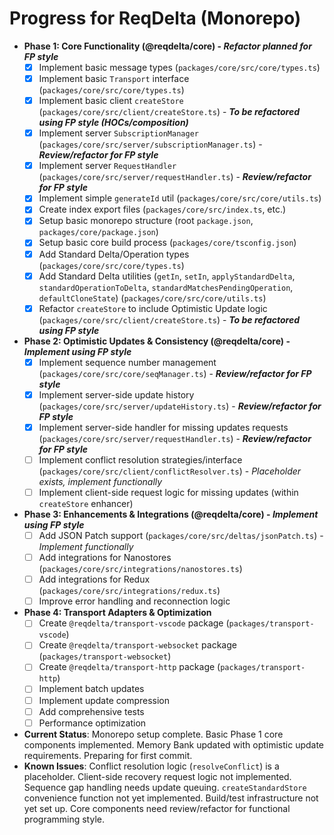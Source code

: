 # Progress for ReqDelta (Monorepo)

*   **Phase 1: Core Functionality (@reqdelta/core) - *Refactor planned for FP style***
    *   [X] Implement basic message types (`packages/core/src/core/types.ts`)
    *   [X] Implement basic `Transport` interface (`packages/core/src/core/types.ts`)
    *   [X] Implement basic client `createStore` (`packages/core/src/client/createStore.ts`) - ***To be refactored using FP style (HOCs/composition)***
    *   [X] Implement server `SubscriptionManager` (`packages/core/src/server/subscriptionManager.ts`) - ***Review/refactor for FP style***
    *   [X] Implement server `RequestHandler` (`packages/core/src/server/requestHandler.ts`) - ***Review/refactor for FP style***
    *   [X] Implement simple `generateId` util (`packages/core/src/core/utils.ts`)
    *   [X] Create index export files (`packages/core/src/index.ts`, etc.)
    *   [X] Setup basic monorepo structure (root `package.json`, `packages/core/package.json`)
    *   [X] Setup basic core build process (`packages/core/tsconfig.json`)
    *   [X] Add Standard Delta/Operation types (`packages/core/src/core/types.ts`)
    *   [X] Add Standard Delta utilities (`getIn`, `setIn`, `applyStandardDelta`, `standardOperationToDelta`, `standardMatchesPendingOperation`, `defaultCloneState`) (`packages/core/src/core/utils.ts`)
    *   [X] Refactor `createStore` to include Optimistic Update logic (`packages/core/src/client/createStore.ts`) - ***To be refactored using FP style***
*   **Phase 2: Optimistic Updates & Consistency (@reqdelta/core) - *Implement using FP style***
    *   [X] Implement sequence number management (`packages/core/src/core/seqManager.ts`) - ***Review/refactor for FP style***
    *   [X] Implement server-side update history (`packages/core/src/server/updateHistory.ts`) - ***Review/refactor for FP style***
    *   [X] Implement server-side handler for missing updates requests (`packages/core/src/server/requestHandler.ts`) - ***Review/refactor for FP style***
    *   [ ] Implement conflict resolution strategies/interface (`packages/core/src/client/conflictResolver.ts`) - *Placeholder exists, implement functionally*
    *   [ ] Implement client-side request logic for missing updates (within `createStore` enhancer)
*   **Phase 3: Enhancements & Integrations (@reqdelta/core) - *Implement using FP style***
    *   [ ] Add JSON Patch support (`packages/core/src/deltas/jsonPatch.ts`) - *Implement functionally*
    *   [ ] Add integrations for Nanostores (`packages/core/src/integrations/nanostores.ts`)
    *   [ ] Add integrations for Redux (`packages/core/src/integrations/redux.ts`)
    *   [ ] Improve error handling and reconnection logic
*   **Phase 4: Transport Adapters & Optimization**
    *   [ ] Create `@reqdelta/transport-vscode` package (`packages/transport-vscode`)
    *   [ ] Create `@reqdelta/transport-websocket` package (`packages/transport-websocket`)
    *   [ ] Create `@reqdelta/transport-http` package (`packages/transport-http`)
    *   [ ] Implement batch updates
    *   [ ] Implement update compression
    *   [ ] Add comprehensive tests
    *   [ ] Performance optimization

*   **Current Status**: Monorepo setup complete. Basic Phase 1 core components implemented. Memory Bank updated with optimistic update requirements. Preparing for first commit.
*   **Known Issues**: Conflict resolution logic (`resolveConflict`) is a placeholder. Client-side recovery request logic not implemented. Sequence gap handling needs update queuing. `createStandardStore` convenience function not yet implemented. Build/test infrastructure not yet set up. Core components need review/refactor for functional programming style.

